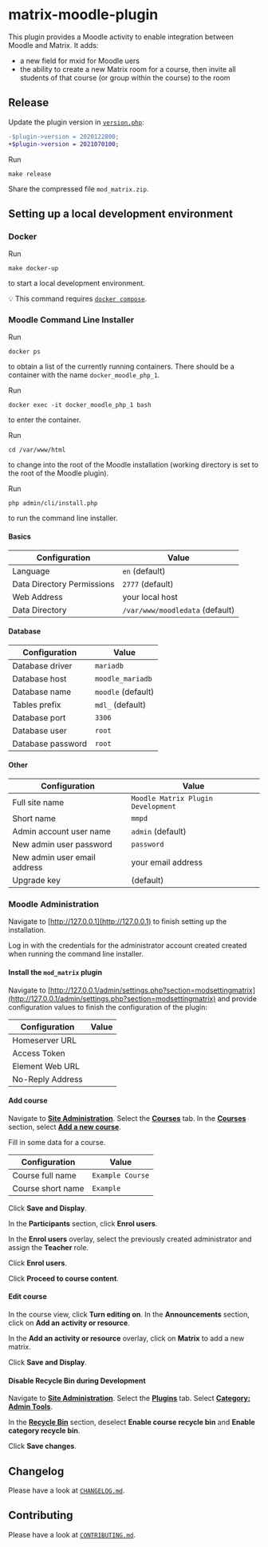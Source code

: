 # matrix-moodle-plugin

This plugin provides a Moodle activity to enable integration between Moodle and Matrix. It adds:

* a new field for mxid for Moodle uers
* the ability to create a new Matrix room for a course, then invite all students of that course (or group within the course) to the room

## Release

Update the plugin version in [`version.php`](version.php):

```diff
-$plugin->version = 2020122800;
+$plugin->version = 2021070100;
```
Run

```shell
make release
```

Share the compressed file `mod_matrix.zip`.

## Setting up a local development environment

### Docker

Run

```shell
make docker-up
```

to start a local development environment.

:bulb: This command requires [`docker compose`](https://docs.docker.com/compose/).

### Moodle Command Line Installer

Run

```shell
docker ps
```

to obtain a list of the currently running containers. There should be a container with the name `docker_moodle_php_1`.

Run

```shell
docker exec -it docker_moodle_php_1 bash
```

to enter the container.

Run

```shell
cd /var/www/html
```

to change into the root of the Moodle installation (working directory is set to the root of the Moodle plugin).

Run

```shell
php admin/cli/install.php
```

to run the command line installer.

#### Basics

| Configuration              | Value                           |
|----------------------------|---------------------------------|
| Language                   | `en` (default)                  |
| Data Directory Permissions | `2777` (default)                |
| Web Address                | your local host                 |
| Data Directory             | `/var/www/moodledata` (default) |

#### Database

| Configuration     | Value              |
|-------------------|--------------------|
| Database driver   | `mariadb`          |
| Database host     | `moodle_mariadb`   |
| Database name     | `moodle` (default) |
| Tables prefix     | `mdl_` (default)   |
| Database port     | `3306`             |
| Database user     | `root`             |
| Database password | `root`             |

#### Other

| Configuration                | Value                              |
|------------------------------|------------------------------------|
| Full site name               | `Moodle Matrix Plugin Development` |
| Short name                   | `mmpd`                             |
| Admin account user name      | `admin` (default)                  |
| New admin user password      | `password`                         |
| New admin user email address | your email address                 |
| Upgrade key                  | (default)                          |

### Moodle Administration

Navigate to [http://127.0.0.1](http://127.0.0.1) to finish setting up the installation.

Log in with the credentials for the administrator account created created when running the command line installer.

#### Install the `mod_matrix` plugin

Navigate to [http://127.0.0.1/admin/settings.php?section=modsettingmatrix](http://127.0.0.1/admin/settings.php?section=modsettingmatrix) and provide configuration values to finish the configuration of the plugin:

| Configuration     | Value              |
|-------------------|--------------------|
| Homeserver URL    |                    |
| Access Token      |                    |
| Element Web URL   |                    |
| No-Reply Address  |                    |

#### Add course

Navigate to [**Site Administration**](http://127.0.0.1/admin/search.php). Select the [**Courses**](http://127.0.0.1/admin/search.php#linkcourses) tab. In the [**Courses**](http://127.0.0.1/admin/category.php?category=courses) section, select [**Add a new course**](http://127.0.0.1/course/edit.php?category=0).

Fill in some data for a course.

| Configuration              | Value              |
|----------------------------|--------------------|
| Course full name           | `Example Course`   |
| Course short name          | `Example`          |

Click **Save and Display**.

In the **Participants** section, click **Enrol users**.

In the **Enrol users** overlay, select the previously created administrator and assign the **Teacher** role.

Click **Enrol users**.

Click **Proceed to course content**.

#### Edit course

In the course view, click **Turn editing on**. In the **Announcements** section, click on **Add an activity or resource**.

In the  **Add an activity or resource** overlay, click on **Matrix** to add a new matrix.

Click **Save and Display**.

#### Disable Recycle Bin during Development

Navigate to [**Site Administration**](http://127.0.0.1/admin/search.php). Select the [**Plugins**](http://moodle.com.localheinz/admin/category.php?category=modules) tab. Select [**Category: Admin Tools**](http://moodle.com.localheinz/admin/category.php?category=tools).

In the [**Recycle Bin**](http://moodle.com.localheinz/admin/settings.php?section=tool_recyclebin) section, deselect **Enable course recycle bin** and **Enable category recycle bin**.

Click **Save changes**.

## Changelog

Please have a look at [`CHANGELOG.md`](CHANGELOG.md).

## Contributing

Please have a look at [`CONTRIBUTING.md`](CONTRIBUTING.md).
